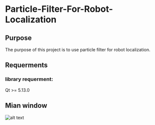 # Particle-Filter-For-Robot-Localization
Purpose
-------

The purpose of this project is to use particle filter for robot localization.

Requerments
-----------
### library requerment:
Qt >= 5.13.0

Mian window
-----------
![alt text](https://github.com/QusaiHroub/Particle-Filter-For-Robot-Localization/blob/master/images/main-window.png)
